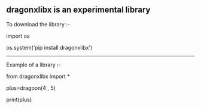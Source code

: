 dragonxlibx is an experimental library
------------------------------

To download the library :-

import os

os.system('pip install dragonxlibx')

------------------------------

Example of a library :-

from dragonxlibx import *

plus=dragoon(4 , 5)

print(plus)

